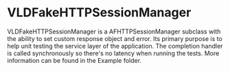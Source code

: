 VLDFakeHTTPSessionManager
========================

VLDFakeHTTPSessionManager is a AFHTTPSessionManager subclass with the ability to set custom response object and error. 
Its primary purpose is to help unit testing the service layer of the application. The completion handler is called synchronously so there's no latency when running the tests. More information can be found in the Example folder.
